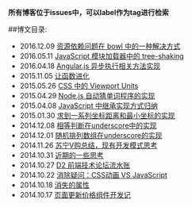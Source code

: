 **所有博客位于issues中，可以label作为tag进行检索**

##博文目录:
- 2016.12.09 [资源依赖问题在 bowl 中的一种解决方式](https://github.com/classicemi/blog/issues/17)
- 2016.05.11 [JavaScript 模块加载器中的 tree-shaking](https://github.com/classicemi/blog/issues/15)
- 2016.04.18 [Angular.js 异步执行相关方法实现](https://github.com/classicemi/blog/issues/14)
- 2015.11.05 [让函数进化](https://github.com/classicemi/blog/issues/13)
- 2015.05.26 [CSS 中的 Viewport Units](https://github.com/classicemi/blog/issues/12)
- 2015.04.29 [Node.js 自动猜单词程序的实现](https://github.com/classicemi/blog/issues/11)
- 2015.04.08 [JavaScript 中继承实现方式归纳](https://github.com/classicemi/blog/issues/10)
- 2015.01.30 [求到一系列坐标距离和最小坐标的实现](https://github.com/classicemi/blog/issues/8)
- 2014.12.08 [相等判断在underscore中的实现](https://github.com/classicemi/blog/issues/7)
- 2014.12.01 [随机排列数组在underscore的实现](https://github.com/classicemi/blog/issues/6)
- 2014.11.26 [苏宁V购总结，现有开发模式思考](https://github.com/classicemi/blog/blob/master/vgou.md)
- 2014.10.31 [近期的一些思考](https://github.com/classicemi/blog/issues/5)
- 2014.10.27 [D2 前端技术论坛流水账](https://github.com/classicemi/blog/issues/4)
- 2014.10.22 [消除疑问：CSS动画 VS JavaScript](https://github.com/classicemi/blog/issues/3)
- 2014.10.18 [消失的属性](https://github.com/classicemi/blog/issues/2)
- 2014.10.17 [页面更新价格组件开发记](https://github.com/classicemi/blog/issues/1)
